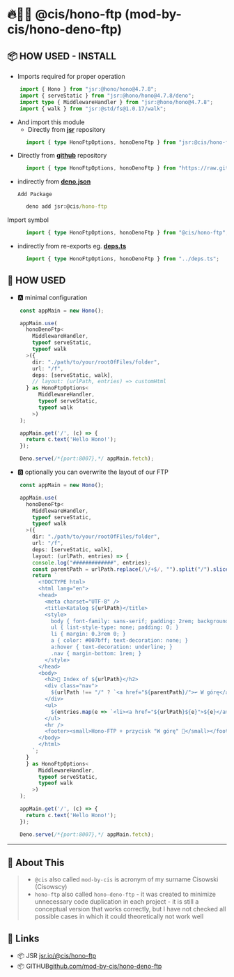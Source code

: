 # 🔥🦕📂 @cis/hono-ftp (mod-by-cis/hono-deno-ftp)

## 📦 HOW USED - INSTALL

- Imports required for proper operation

```ts
    import { Hono } from "jsr:@hono/hono@4.7.8";
    import { serveStatic } from "jsr:@hono/hono@4.7.8/deno";
    import type { MiddlewareHandler } from "jsr:@hono/hono@4.7.8";
    import { walk } from "jsr:@std/fs@1.0.17/walk";
```

- And import this module
  - Directly from **<u>jsr</u>** repository

```ts
      import { type HonoFtpOptions, honoDenoFtp } from "jsr:@cis/hono-ftp@0.2.5";
```

- Directly from **<u>github</u>** repository

```ts
      import { type HonoFtpOptions, honoDenoFtp } from "https://raw.githubusercontent.com/mod-by-cis/hono-deno-ftp/refs/tags/v0.2.5/mod.ts";
```

- indirectly from **<u>deno.json</u>** 

      Add Package

```cmd
      deno add jsr:@cis/hono-ftp
```

Import symbol

```ts
      import { type HonoFtpOptions, honoDenoFtp } from "@cis/hono-ftp";
```

- indirectly from re-exports eg. **<u>deps.ts</u>**

```ts
      import { type HonoFtpOptions, honoDenoFtp } from "../deps.ts";
```

## 🧠 HOW USED

- 🅰️ minimal configuration

```ts
    const appMain = new Hono();

    appMain.use(
      honoDenoFtp<
        MiddlewareHandler, 
        typeof serveStatic,
        typeof walk
      >({
        dir: "./path/to/your/rootOfFiles/folder",
        url: "/f",
        deps: [serveStatic, walk],
        // layout: (urlPath, entries) => customHtml
      } as HonoFtpOptions<
          MiddlewareHandler, 
          typeof serveStatic, 
          typeof walk
        >)
    );    

    appMain.get('/', (c) => {
      return c.text('Hello Hono!');
    });

    Deno.serve(/*{port:8007},*/ appMain.fetch);
```

- 🅱️ optionally you can overwrite the layout of our FTP

```ts
    const appMain = new Hono();

    appMain.use(
      honoDenoFtp<
        MiddlewareHandler, 
        typeof serveStatic,
        typeof walk
      >({
        dir: "./path/to/your/rootOfFiles/folder",
        url: "/f",
        deps: [serveStatic, walk],
        layout: (urlPath, entries) => {
        console.log("#############", entries);
        const parentPath = urlPath.replace(/\/+$/, "").split("/").slice(0, -1).join("/") || "/";
        return `
          <!DOCTYPE html>
          <html lang="en">
          <head>
            <meta charset="UTF-8" />
            <title>Katalog ${urlPath}</title>
            <style>
              body { font-family: sans-serif; padding: 2rem; background: #f0f0f0; }
              ul { list-style-type: none; padding: 0; }
              li { margin: 0.3rem 0; }
              a { color: #007bff; text-decoration: none; }
              a:hover { text-decoration: underline; }
              .nav { margin-bottom: 1rem; }
            </style>
          </head>
          <body>
            <h2>📁 Index of ${urlPath}</h2>
            <div class="nav">
              ${urlPath !== "/" ? `<a href="${parentPath}/">↩️ W górę</a>` : ""}
            </div>
            <ul>
              ${entries.map(e => `<li><a href="${urlPath}${e}">${e}</a></li>`).join("")}
            </ul>
            <hr />
            <footer><small>Hono-FTP + przycisk "W górę" 🦕</small></footer>
          </body>
          </html>
        `;
      }
      } as HonoFtpOptions<
          MiddlewareHandler, 
          typeof serveStatic, 
          typeof walk
        >)
    );    

    appMain.get('/', (c) => {
      return c.text('Hello Hono!');
    });

    Deno.serve(/*{port:8007},*/ appMain.fetch);
```

---

## 🪬 About This

>  - `@cis` also called `mod-by-cis` is acronym of my surname Cisowski (Cisowscy)
>  - `hono-ftp` also called `hono-deno-ftp` - it was created to minimize unnecessary code duplication in each project - it is still a conceptual version that works correctly, but I have not checked all possible cases in which it could theoretically not work well

## 🔗 Links

- 📦 JSR [jsr.io/@cis/hono-ftp](https://jsr.io/@cis/hono-ftp)
- 📦 GITHUB[github.com/mod-by-cis/hono-deno-ftp](https://github.com/mod-by-cis/hono-deno-ftp)
